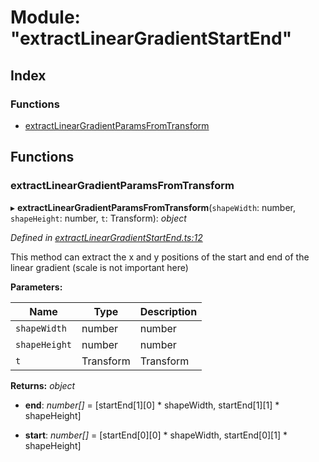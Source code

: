 
# Module: "extractLinearGradientStartEnd"

## Index

### Functions

* [extractLinearGradientParamsFromTransform](_extractlineargradientstartend_.md#extractlineargradientparamsfromtransform)

## Functions

###  extractLinearGradientParamsFromTransform

▸ **extractLinearGradientParamsFromTransform**(`shapeWidth`: number, `shapeHeight`: number, `t`: Transform): *object*

*Defined in [extractLinearGradientStartEnd.ts:12](https://github.com/figma-plugin-helper-functions/figma-plugin-helpers/blob/5f3a767/src/helpers/extractLinearGradientStartEnd.ts#L12)*

This method can extract the x and y positions of the start and end of the linear gradient
(scale is not important here)

**Parameters:**

Name | Type | Description |
------ | ------ | ------ |
`shapeWidth` | number | number |
`shapeHeight` | number | number |
`t` | Transform | Transform  |

**Returns:** *object*

* **end**: *number[]* = [startEnd[1][0] * shapeWidth, startEnd[1][1] * shapeHeight]

* **start**: *number[]* = [startEnd[0][0] * shapeWidth, startEnd[0][1] * shapeHeight]
